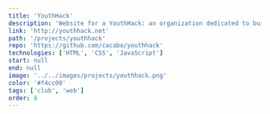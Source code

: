 ```yaml
---
title: 'YouthHack'
description: 'Website for a YouthHack: an organization dedicated to building student entrepreneurs.'
link: 'http://youthhack.net'
path: '/projects/youthhack'
repo: 'https://github.com/cacabo/youthhack'
technologies: ['HTML', 'CSS', 'JavaScript']
start: null
end: null
image: '../../images/projects/youthhack.png'
color: '#f4cc00'
tags: ['club', 'web']
order: 8
---
```

